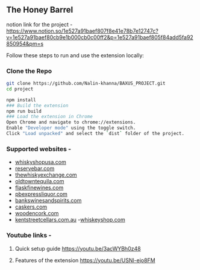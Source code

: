
## The Honey Barrel 


notion link for the project - 
https://www.notion.so/1e527a91baef807f8e41e78b7e12747c?v=1e527a91baef80cb9e1b000cb0c00ff2&p=1e527a91baef805f84add5fa92850954&pm=s


Follow these steps to run and use the extension locally:

### Clone the Repo

```bash
git clone https://github.com/Nalin-khanna/BAXUS_PROJECT.git
cd project

npm install
### Build the extension
npm run build
### Load the extension in Chrome
Open Chrome and navigate to chrome://extensions.
Enable "Developer mode" using the toggle switch.
Click "Load unpacked" and select the `dist` folder of the project.


```
### Supported websites - 
- [whiskyshopusa.com](http://whiskyshopusa.com)
- [reservebar.com](http://reservebar.com)
- [thewhiskyexchange.com](http://thewhiskyexchange.com)
- [oldtowntequila.com](http://oldtowntequila.com)
- [flaskfinewines.com](http://flaskfinewines.com)
- [pbexpressliquor.com](http://pbexpressliquor.com)
- [bankswinesandspirits.com](http://bankswinesandspirits.com)
- [caskers.com](http://caskers.com)
- [woodencork.com](http://woodencork.com)
- [kentstreetcellars.com.au](https://kentstreetcellars.com.au/)
-[whiskeyshop.com](https://www.whiskyshop.com/)


### Youtube links - 
1. Quick setup guide 
https://youtu.be/3acWYBh0z48

2. Features of the extension 
   https://youtu.be/USNl-ejo8FM
  
